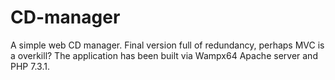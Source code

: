 # CD-manager
A simple web CD manager.
Final version full of redundancy, perhaps MVC is a overkill?
The application has been built via Wampx64 Apache server and PHP 7.3.1.
